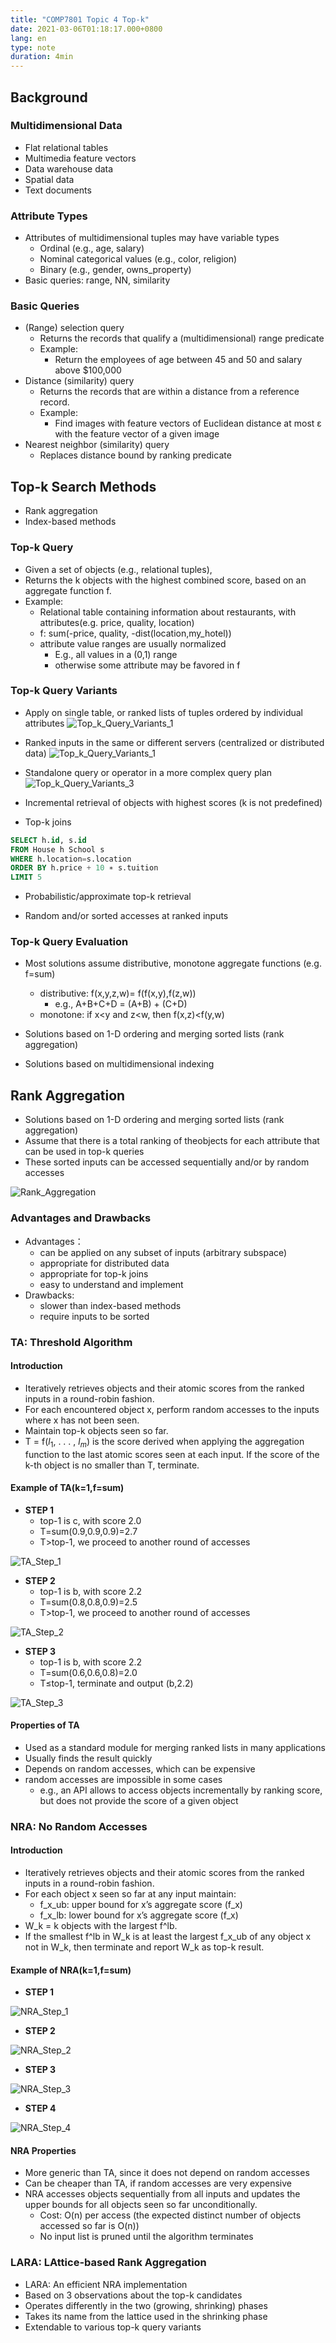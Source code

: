 ```yaml
---
title: "COMP7801 Topic 4 Top-k"
date: 2021-03-06T01:18:17.000+0800
lang: en
type: note
duration: 4min
---
```


## Background

### Multidimensional Data

- Flat relational tables
- Multimedia feature vectors
- Data warehouse data
- Spatial data
- Text documents

### Attribute Types

- Attributes of multidimensional tuples may have variable types
  - Ordinal (e.g., age, salary)
  - Nominal categorical values (e.g., color, religion)
  - Binary (e.g., gender, owns_property)
- Basic queries: range, NN, similarity

### Basic Queries

- (Range) selection query
  - Returns the records that qualify a (multidimensional) range predicate
  - Example:
    - Return the employees of age between 45 and 50 and salary above $100,000
- Distance (similarity) query
  - Returns the records that are within a distance from a reference record.
  - Example:
    - Find images with feature vectors of Euclidean distance at most ε with the feature vector of a given image
- Nearest neighbor (similarity) query
  - Replaces distance bound by ranking predicate

## Top-k Search Methods

- Rank aggregation
- Index-based methods

### Top-k Query

- Given a set of objects (e.g., relational tuples),
- Returns the k objects with the highest combined score, based on an aggregate function f.
- Example:
  - Relational table containing information about restaurants, with attributes(e.g. price, quality, location)
  - f: sum(-price, quality, -dist(location,my_hotel))‏
  - attribute value ranges are usually normalized
    - E.g., all values in a (0,1) range
    - otherwise some attribute may be favored in f

### Top-k Query Variants

- Apply on single table, or ranked lists of tuples ordered by individual attributes
  ![Top_k_Query_Variants_1](https://image.pseudoyu.com/images/Top_k_Query_Variants_1.jpg)
- Ranked inputs in the same or different servers (centralized or distributed data)
  ![Top_k_Query_Variants_1](https://image.pseudoyu.com/images/Top_k_Query_Variants_2.jpg)
- Standalone query or operator in a more complex query plan
  ![Top_k_Query_Variants_3](https://image.pseudoyu.com/images/Top_k_Query_Variants_3.jpg)

- Incremental retrieval of objects with highest scores (k is not predefined)

- Top-k joins

```sql
SELECT h.id, s.id
FROM House h School s
WHERE h.location=s.location
ORDER BY h.price + 10 ∗ s.tuition
LIMIT 5
```

- Probabilistic/approximate top-k retrieval

- Random and/or sorted accesses at ranked inputs

### Top-k Query Evaluation

- Most solutions assume distributive, monotone aggregate functions (e.g. f=sum)

  - distributive: f(x,y,z,w)= f(f(x,y),f(z,w))
    - e.g., A+B+C+D = (A+B) + (C+D)
  - monotone: if x<y and z<w, then f(x,z)<f(y,w)

- Solutions based on 1-D ordering and merging sorted lists (rank aggregation)

- Solutions based on multidimensional indexing

## Rank Aggregation

- Solutions based on 1-D ordering and merging sorted lists (rank aggregation)
- Assume that there is a total ranking of theobjects for each attribute that can be used in top-k queries
- These sorted inputs can be accessed sequentially and/or by random accesses

![Rank_Aggregation](https://image.pseudoyu.com/images/Rank_Aggregation.jpg)

### Advantages and Drawbacks

- Advantages：
  - can be applied on any subset of inputs (arbitrary subspace)
  - appropriate for distributed data
  - appropriate for top-k joins
  - easy to understand and implement
- Drawbacks:
  - slower than index-based methods
  - require inputs to be sorted

### TA: Threshold Algorithm

#### Introduction

- Iteratively retrieves objects and their atomic scores from the ranked inputs in a round-robin fashion.
- For each encountered object x, perform random accesses to the inputs where x has not been seen.
- Maintain top-k objects seen so far.
- T = f($l_1$, . . . , $l_m$) is the score derived when applying the aggregation function to the last atomic scores seen at each input. If the score of the k-th object is no smaller than T, terminate.

#### Example of TA(k=1,f=sum)

- **STEP 1**
  - top-1 is c, with score 2.0
  - T=sum(0.9,0.9,0.9)=2.7
  - T>top-1, we proceed to another round of accesses

![TA_Step_1](https://image.pseudoyu.com/images/TA_Step_1.jpg)

- **STEP 2**
  - top-1 is b, with score 2.2
  - T=sum(0.8,0.8,0.9)=2.5
  - T>top-1, we proceed to another round of accesses

![TA_Step_2](https://image.pseudoyu.com/images/TA_Step_2.jpg)

- **STEP 3**
  - top-1 is b, with score 2.2
  - T=sum(0.6,0.6,0.8)=2.0
  - T≤top-1, terminate and output (b,2.2)

![TA_Step_3](https://image.pseudoyu.com/images/TA_Step_3.jpg)

#### Properties of TA

- Used as a standard module for merging ranked lists in many applications
- Usually finds the result quickly
- Depends on random accesses, which can be expensive
- random accesses are impossible in some cases
  - e.g., an API allows to access objects incrementally by ranking score, but does not provide the score of a given object

### NRA: No Random Accesses

#### Introduction

- Iteratively retrieves objects and their atomic scores from the ranked inputs in a round-robin fashion.
- For each object x seen so far at any input maintain:
  - f_x_ub: upper bound for x’s aggregate score (f_x)
  - f_x_lb: lower bound for x’s aggregate score (f_x)
- W_k = k objects with the largest f^lb.
- If the smallest f^lb in W_k is at least the largest f_x_ub of any object x not in W_k, then terminate and report W_k as top-k result.

#### Example of NRA(k=1,f=sum)

- **STEP 1**

![NRA_Step_1](https://image.pseudoyu.com/images/NRA_Step_1.jpg)

- **STEP 2**

![NRA_Step_2](https://image.pseudoyu.com/images/NRA_Step_2.jpg)

- **STEP 3**

![NRA_Step_3](https://image.pseudoyu.com/images/NRA_Step_3.jpg)

- **STEP 4**

![NRA_Step_4](https://image.pseudoyu.com/images/NRA_Step_4.jpg)

#### NRA Properties

- More generic than TA, since it does not depend on random accesses
- Can be cheaper than TA, if random accesses are very expensive
- NRA accesses objects sequentially from all inputs and updates the upper bounds for all objects seen so far unconditionally.
  - Cost: O(n) per access (the expected distinct number of objects accessed so far is O(n))
  - No input list is pruned until the algorithm terminates

### LARA: LAttice-based Rank Aggregation

- LARA: An efficient NRA implementation
- Based on 3 observations about the top-k candidates
- Operates differently in the two (growing, shrinking) phases
- Takes its name from the lattice used in the shrinking phase
- Extendable to various top-k query variants
